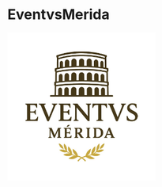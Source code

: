 # EventvsMerida
<img src="https://raw.githubusercontent.com/aperezm1/EventvsMerida/refs/heads/main/logo_eventvs_merida.jpeg" alt="Logo de Eventvs Mérida" width="300" />
